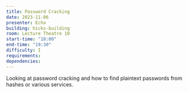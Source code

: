 ```yaml
---
title: Password Cracking
date: 2023-11-06
presenter: Echo
building: hicks-building
room: Lecture Theatre 10
start-time: "18:00"
end-time: "19:30"
difficulty: I
requirements:
dependencies:
---
```


Looking at password cracking and how to find plaintext passwords from hashes or various services.
